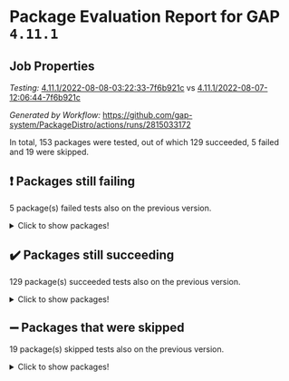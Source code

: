 # Package Evaluation Report for GAP `4.11.1`

## Job Properties

*Testing:* [4.11.1/2022-08-08-03:22:33-7f6b921c](https://github.com/gap-system/PackageDistro/blob/data/reports/4.11.1/2022-08-08-03:22:33-7f6b921c) vs [4.11.1/2022-08-07-12:06:44-7f6b921c](https://github.com/gap-system/PackageDistro/blob/data/reports/4.11.1/2022-08-07-12:06:44-7f6b921c)

*Generated by Workflow:* https://github.com/gap-system/PackageDistro/actions/runs/2815033172

In total, 153 packages were tested, out of which 129 succeeded, 5 failed and 19 were skipped.

## :exclamation: Packages still failing

5 package(s) failed tests also on the previous version.
<details><summary>Click to show packages!</summary>

- francy 1.2.4 [(failure)](https://github.com/gap-system/PackageDistro/runs/7718056083?check_suite_focus=true)
- hap 1.46 [(failure)](https://github.com/gap-system/PackageDistro/runs/7718056599?check_suite_focus=true)
- packagemanager 1.2 [(failure)](https://github.com/gap-system/PackageDistro/runs/7718058017?check_suite_focus=true)
- recog 1.3.2 [(failure)](https://github.com/gap-system/PackageDistro/runs/7718058461?check_suite_focus=true)
- semigroups 5.0.0 [(failure)](https://github.com/gap-system/PackageDistro/runs/7718058653?check_suite_focus=true)
</details>

## :heavy_check_mark: Packages still succeeding

129 package(s) succeeded tests also on the previous version.
<details><summary>Click to show packages!</summary>

- ace 5.5 [(success)](https://github.com/gap-system/PackageDistro/runs/7718053924?check_suite_focus=true)
- aclib 1.3.2 [(success)](https://github.com/gap-system/PackageDistro/runs/7718053960?check_suite_focus=true)
- agt 0.2 [(success)](https://github.com/gap-system/PackageDistro/runs/7718053986?check_suite_focus=true)
- alnuth 3.2.1 [(success)](https://github.com/gap-system/PackageDistro/runs/7718054009?check_suite_focus=true)
- anupq 3.2.6 [(success)](https://github.com/gap-system/PackageDistro/runs/7718054043?check_suite_focus=true)
- atlasrep 2.1.4 [(success)](https://github.com/gap-system/PackageDistro/runs/7718054074?check_suite_focus=true)
- autodoc 2022.07.10 [(success)](https://github.com/gap-system/PackageDistro/runs/7718054107?check_suite_focus=true)
- automata 1.15 [(success)](https://github.com/gap-system/PackageDistro/runs/7718054145?check_suite_focus=true)
- automgrp 1.3.2 [(success)](https://github.com/gap-system/PackageDistro/runs/7718054170?check_suite_focus=true)
- autpgrp 1.11 [(success)](https://github.com/gap-system/PackageDistro/runs/7718054204?check_suite_focus=true)
- cap 2022.06-05 [(success)](https://github.com/gap-system/PackageDistro/runs/7718054232?check_suite_focus=true)
- caratinterface 2.3.4 [(success)](https://github.com/gap-system/PackageDistro/runs/7718054264?check_suite_focus=true)
- cddinterface 2020.06.24 [(success)](https://github.com/gap-system/PackageDistro/runs/7718054311?check_suite_focus=true)
- circle 1.6.5 [(success)](https://github.com/gap-system/PackageDistro/runs/7718054406?check_suite_focus=true)
- classicpres 1.22 [(success)](https://github.com/gap-system/PackageDistro/runs/7718054525?check_suite_focus=true)
- cohomolo 1.6.10 [(success)](https://github.com/gap-system/PackageDistro/runs/7718054654?check_suite_focus=true)
- congruence 1.2.4 [(success)](https://github.com/gap-system/PackageDistro/runs/7718054743?check_suite_focus=true)
- corelg 1.56 [(success)](https://github.com/gap-system/PackageDistro/runs/7718054815?check_suite_focus=true)
- crime 1.6 [(success)](https://github.com/gap-system/PackageDistro/runs/7718054856?check_suite_focus=true)
- crisp 1.4.5 [(success)](https://github.com/gap-system/PackageDistro/runs/7718054884?check_suite_focus=true)
- crypting 0.10 [(success)](https://github.com/gap-system/PackageDistro/runs/7718054921?check_suite_focus=true)
- cryst 4.1.25 [(success)](https://github.com/gap-system/PackageDistro/runs/7718054957?check_suite_focus=true)
- crystcat 1.1.10 [(success)](https://github.com/gap-system/PackageDistro/runs/7718055006?check_suite_focus=true)
- ctbllib 1.3.4 [(success)](https://github.com/gap-system/PackageDistro/runs/7718055038?check_suite_focus=true)
- cubefree 1.19 [(success)](https://github.com/gap-system/PackageDistro/runs/7718055071?check_suite_focus=true)
- curlinterface 2.2.2 [(success)](https://github.com/gap-system/PackageDistro/runs/7718055120?check_suite_focus=true)
- cvec 2.7.6 [(success)](https://github.com/gap-system/PackageDistro/runs/7718055161?check_suite_focus=true)
- datastructures 0.2.7 [(success)](https://github.com/gap-system/PackageDistro/runs/7718055232?check_suite_focus=true)
- deepthought 1.0.5 [(success)](https://github.com/gap-system/PackageDistro/runs/7718055289?check_suite_focus=true)
- design 1.7 [(success)](https://github.com/gap-system/PackageDistro/runs/7718055342?check_suite_focus=true)
- difsets 2.3.1 [(success)](https://github.com/gap-system/PackageDistro/runs/7718055389?check_suite_focus=true)
- digraphs 1.5.3 [(success)](https://github.com/gap-system/PackageDistro/runs/7718055431?check_suite_focus=true)
- edim 1.3.5 [(success)](https://github.com/gap-system/PackageDistro/runs/7718055507?check_suite_focus=true)
- example 4.3.2 [(success)](https://github.com/gap-system/PackageDistro/runs/7718055627?check_suite_focus=true)
- factint 1.6.3 [(success)](https://github.com/gap-system/PackageDistro/runs/7718055678?check_suite_focus=true)
- ferret 1.0.8 [(success)](https://github.com/gap-system/PackageDistro/runs/7718055748?check_suite_focus=true)
- fga 1.4.0 [(success)](https://github.com/gap-system/PackageDistro/runs/7718055832?check_suite_focus=true)
- fining 1.5 [(success)](https://github.com/gap-system/PackageDistro/runs/7718055874?check_suite_focus=true)
- float 1.0.3 [(success)](https://github.com/gap-system/PackageDistro/runs/7718055911?check_suite_focus=true)
- format 1.4.3 [(success)](https://github.com/gap-system/PackageDistro/runs/7718055940?check_suite_focus=true)
- forms 1.2.8 [(success)](https://github.com/gap-system/PackageDistro/runs/7718055983?check_suite_focus=true)
- fplsa 1.2.5 [(success)](https://github.com/gap-system/PackageDistro/runs/7718056013?check_suite_focus=true)
- fr 2.4.9 [(success)](https://github.com/gap-system/PackageDistro/runs/7718056047?check_suite_focus=true)
- fwtree 1.3 [(success)](https://github.com/gap-system/PackageDistro/runs/7718056121?check_suite_focus=true)
- gbnp 1.0.5 [(success)](https://github.com/gap-system/PackageDistro/runs/7718056148?check_suite_focus=true)
- generalizedmorphismsforcap 2022.05-01 [(success)](https://github.com/gap-system/PackageDistro/runs/7718056197?check_suite_focus=true)
- genss 1.6.7 [(success)](https://github.com/gap-system/PackageDistro/runs/7718056239?check_suite_focus=true)
- gradedringforhomalg 2022.07-01 [(success)](https://github.com/gap-system/PackageDistro/runs/7718056288?check_suite_focus=true)
- grape 4.8.5 [(success)](https://github.com/gap-system/PackageDistro/runs/7718056348?check_suite_focus=true)
- groupoids 1.71 [(success)](https://github.com/gap-system/PackageDistro/runs/7718056393?check_suite_focus=true)
- grpconst 2.6.2 [(success)](https://github.com/gap-system/PackageDistro/runs/7718056441?check_suite_focus=true)
- guarana 0.96.3 [(success)](https://github.com/gap-system/PackageDistro/runs/7718056527?check_suite_focus=true)
- guava 3.16 [(success)](https://github.com/gap-system/PackageDistro/runs/7718056564?check_suite_focus=true)
- hapcryst 0.1.15 [(success)](https://github.com/gap-system/PackageDistro/runs/7718056644?check_suite_focus=true)
- hecke 1.5.3 [(success)](https://github.com/gap-system/PackageDistro/runs/7718056680?check_suite_focus=true)
- help 3.5 [(success)](https://github.com/gap-system/PackageDistro/runs/7718056727?check_suite_focus=true)
- idrel 2.44 [(success)](https://github.com/gap-system/PackageDistro/runs/7718056761?check_suite_focus=true)
- images 1.3.1 [(success)](https://github.com/gap-system/PackageDistro/runs/7718056795?check_suite_focus=true)
- intpic 0.3.0 [(success)](https://github.com/gap-system/PackageDistro/runs/7718056836?check_suite_focus=true)
- io 4.7.2 [(success)](https://github.com/gap-system/PackageDistro/runs/7718056877?check_suite_focus=true)
- irredsol 1.4.3 [(success)](https://github.com/gap-system/PackageDistro/runs/7718056913?check_suite_focus=true)
- json 2.1.0 [(success)](https://github.com/gap-system/PackageDistro/runs/7718056952?check_suite_focus=true)
- jupyterkernel 1.4.1 [(success)](https://github.com/gap-system/PackageDistro/runs/7718057009?check_suite_focus=true)
- jupyterviz 1.5.1 [(success)](https://github.com/gap-system/PackageDistro/runs/7718057059?check_suite_focus=true)
- kan 1.34 [(success)](https://github.com/gap-system/PackageDistro/runs/7718057094?check_suite_focus=true)
- kbmag 1.5.9 [(success)](https://github.com/gap-system/PackageDistro/runs/7718057121?check_suite_focus=true)
- laguna 3.9.5 [(success)](https://github.com/gap-system/PackageDistro/runs/7718057152?check_suite_focus=true)
- liealgdb 2.2.1 [(success)](https://github.com/gap-system/PackageDistro/runs/7718057199?check_suite_focus=true)
- liepring 2.7 [(success)](https://github.com/gap-system/PackageDistro/runs/7718057244?check_suite_focus=true)
- liering 2.4.2 [(success)](https://github.com/gap-system/PackageDistro/runs/7718057280?check_suite_focus=true)
- linearalgebraforcap 2022.06-03 [(success)](https://github.com/gap-system/PackageDistro/runs/7718057316?check_suite_focus=true)
- loops 3.4.2 [(success)](https://github.com/gap-system/PackageDistro/runs/7718057343?check_suite_focus=true)
- lpres 1.0.3 [(success)](https://github.com/gap-system/PackageDistro/runs/7718057379?check_suite_focus=true)
- majoranaalgebras 1.4 [(success)](https://github.com/gap-system/PackageDistro/runs/7718057431?check_suite_focus=true)
- mapclass 1.4.5 [(success)](https://github.com/gap-system/PackageDistro/runs/7718057474?check_suite_focus=true)
- matgrp 0.64 [(success)](https://github.com/gap-system/PackageDistro/runs/7718057514?check_suite_focus=true)
- modisom 2.5.2 [(success)](https://github.com/gap-system/PackageDistro/runs/7718057564?check_suite_focus=true)
- modulepresentationsforcap 2022.05-03 [(success)](https://github.com/gap-system/PackageDistro/runs/7718057621?check_suite_focus=true)
- monoidalcategories 2022.06-07 [(success)](https://github.com/gap-system/PackageDistro/runs/7718057667?check_suite_focus=true)
- nconvex 2020.11-04 [(success)](https://github.com/gap-system/PackageDistro/runs/7718057703?check_suite_focus=true)
- nilmat 1.4.2 [(success)](https://github.com/gap-system/PackageDistro/runs/7718057744?check_suite_focus=true)
- nock 1.5 [(success)](https://github.com/gap-system/PackageDistro/runs/7718057779?check_suite_focus=true)
- normalizinterface 1.3.3 [(success)](https://github.com/gap-system/PackageDistro/runs/7718057820?check_suite_focus=true)
- nq 2.5.8 [(success)](https://github.com/gap-system/PackageDistro/runs/7718057854?check_suite_focus=true)
- numericalsgps 1.3.1 [(success)](https://github.com/gap-system/PackageDistro/runs/7718057901?check_suite_focus=true)
- openmath 11.5.1 [(success)](https://github.com/gap-system/PackageDistro/runs/7718057950?check_suite_focus=true)
- orb 4.8.5 [(success)](https://github.com/gap-system/PackageDistro/runs/7718057989?check_suite_focus=true)
- patternclass 2.4.2 [(success)](https://github.com/gap-system/PackageDistro/runs/7718058047?check_suite_focus=true)
- permut 2.0.4 [(success)](https://github.com/gap-system/PackageDistro/runs/7718058076?check_suite_focus=true)
- polenta 1.3.10 [(success)](https://github.com/gap-system/PackageDistro/runs/7718058111?check_suite_focus=true)
- polymaking 0.8.6 [(success)](https://github.com/gap-system/PackageDistro/runs/7718058142?check_suite_focus=true)
- primgrp 3.4.2 [(success)](https://github.com/gap-system/PackageDistro/runs/7718058178?check_suite_focus=true)
- profiling 2.5.0 [(success)](https://github.com/gap-system/PackageDistro/runs/7718058225?check_suite_focus=true)
- qpa 1.34 [(success)](https://github.com/gap-system/PackageDistro/runs/7718058254?check_suite_focus=true)
- quagroup 1.8.3 [(success)](https://github.com/gap-system/PackageDistro/runs/7718058281?check_suite_focus=true)
- radiroot 2.9 [(success)](https://github.com/gap-system/PackageDistro/runs/7718058325?check_suite_focus=true)
- rcwa 4.7.0 [(success)](https://github.com/gap-system/PackageDistro/runs/7718058371?check_suite_focus=true)
- rds 1.8 [(success)](https://github.com/gap-system/PackageDistro/runs/7718058417?check_suite_focus=true)
- repndecomp 1.2.1 [(success)](https://github.com/gap-system/PackageDistro/runs/7718058503?check_suite_focus=true)
- repsn 3.1.0 [(success)](https://github.com/gap-system/PackageDistro/runs/7718058539?check_suite_focus=true)
- resclasses 4.7.3 [(success)](https://github.com/gap-system/PackageDistro/runs/7718058584?check_suite_focus=true)
- scscp 2.3.1 [(success)](https://github.com/gap-system/PackageDistro/runs/7718058616?check_suite_focus=true)
- sglppow 2.2 [(success)](https://github.com/gap-system/PackageDistro/runs/7718058694?check_suite_focus=true)
- sgpviz 0.999.5 [(success)](https://github.com/gap-system/PackageDistro/runs/7718058786?check_suite_focus=true)
- simpcomp 2.1.14 [(success)](https://github.com/gap-system/PackageDistro/runs/7718058882?check_suite_focus=true)
- singular 2020.12.18 [(success)](https://github.com/gap-system/PackageDistro/runs/7718059004?check_suite_focus=true)
- sla 1.5.3 [(success)](https://github.com/gap-system/PackageDistro/runs/7718059108?check_suite_focus=true)
- smallgrp 1.5 [(success)](https://github.com/gap-system/PackageDistro/runs/7718059152?check_suite_focus=true)
- smallsemi 0.6.13 [(success)](https://github.com/gap-system/PackageDistro/runs/7718059192?check_suite_focus=true)
- sonata 2.9.4 [(success)](https://github.com/gap-system/PackageDistro/runs/7718059222?check_suite_focus=true)
- sophus 1.26 [(success)](https://github.com/gap-system/PackageDistro/runs/7718059268?check_suite_focus=true)
- spinsym 1.5.2 [(success)](https://github.com/gap-system/PackageDistro/runs/7718059307?check_suite_focus=true)
- symbcompcc 1.3.2 [(success)](https://github.com/gap-system/PackageDistro/runs/7718059345?check_suite_focus=true)
- thelma 1.3 [(success)](https://github.com/gap-system/PackageDistro/runs/7718059384?check_suite_focus=true)
- tomlib 1.2.9 [(success)](https://github.com/gap-system/PackageDistro/runs/7718059414?check_suite_focus=true)
- toric 1.9.5 [(success)](https://github.com/gap-system/PackageDistro/runs/7718059445?check_suite_focus=true)
- toricvarieties 2022.07.13 [(success)](https://github.com/gap-system/PackageDistro/runs/7718059477?check_suite_focus=true)
- transgrp 3.6.3 [(success)](https://github.com/gap-system/PackageDistro/runs/7718059507?check_suite_focus=true)
- ugaly 4.0.3 [(success)](https://github.com/gap-system/PackageDistro/runs/7718059559?check_suite_focus=true)
- unipot 1.5 [(success)](https://github.com/gap-system/PackageDistro/runs/7718059603?check_suite_focus=true)
- unitlib 4.1.0 [(success)](https://github.com/gap-system/PackageDistro/runs/7718059634?check_suite_focus=true)
- utils 0.76 [(success)](https://github.com/gap-system/PackageDistro/runs/7718059665?check_suite_focus=true)
- uuid 0.7 [(success)](https://github.com/gap-system/PackageDistro/runs/7718059709?check_suite_focus=true)
- walrus 0.9991 [(success)](https://github.com/gap-system/PackageDistro/runs/7718059741?check_suite_focus=true)
- wedderga 4.10.2 [(success)](https://github.com/gap-system/PackageDistro/runs/7718059778?check_suite_focus=true)
- xmod 2.88 [(success)](https://github.com/gap-system/PackageDistro/runs/7718059809?check_suite_focus=true)
- xmodalg 1.22 [(success)](https://github.com/gap-system/PackageDistro/runs/7718059843?check_suite_focus=true)
- yangbaxter 0.10.0 [(success)](https://github.com/gap-system/PackageDistro/runs/7718059871?check_suite_focus=true)
- zeromqinterface 0.14 [(success)](https://github.com/gap-system/PackageDistro/runs/7718059912?check_suite_focus=true)
</details>

## :heavy_minus_sign: Packages that were skipped

19 package(s) skipped tests also on the previous version.
<details><summary>Click to show packages!</summary>

- 4ti2interface 2022.03-01 [(skipped)](https://github.com/gap-system/PackageDistro/runs/7717960176?check_suite_focus=true)
- browse 1.8.14 [(skipped)](https://github.com/gap-system/PackageDistro/runs/7717960176?check_suite_focus=true)
- examplesforhomalg 2022.03-01 [(skipped)](https://github.com/gap-system/PackageDistro/runs/7717960176?check_suite_focus=true)
- gapdoc 1.6.5 [(skipped)](https://github.com/gap-system/PackageDistro/runs/7717960176?check_suite_focus=true)
- gauss 2022.03-01 [(skipped)](https://github.com/gap-system/PackageDistro/runs/7717960176?check_suite_focus=true)
- gaussforhomalg 2022.03-01 [(skipped)](https://github.com/gap-system/PackageDistro/runs/7717960176?check_suite_focus=true)
- gradedmodules 2022.03-01 [(skipped)](https://github.com/gap-system/PackageDistro/runs/7717960176?check_suite_focus=true)
- homalg 2022.03-01 [(skipped)](https://github.com/gap-system/PackageDistro/runs/7717960176?check_suite_focus=true)
- homalgtocas 2022.07-01 [(skipped)](https://github.com/gap-system/PackageDistro/runs/7717960176?check_suite_focus=true)
- io_forhomalg 2022.03-01 [(skipped)](https://github.com/gap-system/PackageDistro/runs/7717960176?check_suite_focus=true)
- itc 1.5.1 [(skipped)](https://github.com/gap-system/PackageDistro/runs/7717960176?check_suite_focus=true)
- localizeringforhomalg 2022.03-01 [(skipped)](https://github.com/gap-system/PackageDistro/runs/7717960176?check_suite_focus=true)
- matricesforhomalg 2022.06-01 [(skipped)](https://github.com/gap-system/PackageDistro/runs/7717960176?check_suite_focus=true)
- modules 2022.03-01 [(skipped)](https://github.com/gap-system/PackageDistro/runs/7717960176?check_suite_focus=true)
- polycyclic 2.16 [(skipped)](https://github.com/gap-system/PackageDistro/runs/7717960176?check_suite_focus=true)
- ringsforhomalg 2022.07-01 [(skipped)](https://github.com/gap-system/PackageDistro/runs/7717960176?check_suite_focus=true)
- sco 2022.03-01 [(skipped)](https://github.com/gap-system/PackageDistro/runs/7717960176?check_suite_focus=true)
- toolsforhomalg 2022.05-01 [(skipped)](https://github.com/gap-system/PackageDistro/runs/7717960176?check_suite_focus=true)
- xgap 4.31 [(skipped)](https://github.com/gap-system/PackageDistro/runs/7717960176?check_suite_focus=true)
</details>

